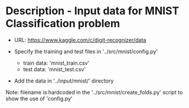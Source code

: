 # Description - Input data for MNIST Classification problem

- URL: https://www.kaggle.com/c/digit-recognizer/data

- Specify the training and test files in '../src/mnist/config.py'

    - train data: 'mnist_train.csv'
    - test data: 'mnist_test.csv'
- Add the data in '../input/mnist/' directory

Note: filename is hardcoded in the '../src/mnist/create_folds.py' script to show the use of 'config.py'

